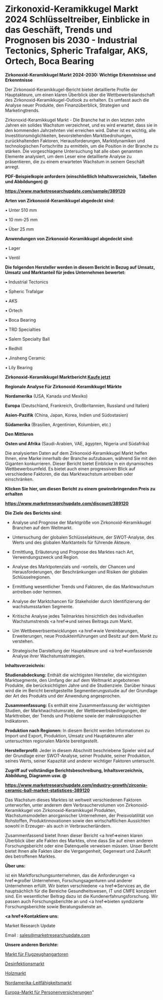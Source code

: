 # Zirkonoxid-Keramikkugel Markt 2024 Schlüsseltreiber, Einblicke in das Geschäft, Trends und Prognosen bis 2030 - Industrial Tectonics, Spheric Trafalgar, AKS, Ortech, Boca Bearing

<strong>Zirkonoxid-Keramikkugel Markt 2024-2030: Wichtige Erkenntnisse und Erkenntnisse</strong>

Der Zirkonoxid-Keramikkugel-Bericht bietet detaillierte Profile der Hauptakteure, um einen klaren Überblick über die Wettbewerbslandschaft des Zirkonoxid-Keramikkugel-Outlook zu erhalten. Es umfasst auch die Analyse neuer Produkte, den Finanzüberblick, Strategien und Marketingtrends.

Zirkonoxid-Keramikkugel Markt - Die Branche hat in den letzten zehn Jahren ein solides Wachstum verzeichnet, und es wird erwartet, dass sie in den kommenden Jahrzehnten viel erreichen wird. Daher ist es wichtig, alle Investitionsmöglichkeiten, bevorstehenden Marktbedrohungen, zurückhaltenden Faktoren, Herausforderungen, Marktdynamiken und technologischen Fortschritte zu ermitteln, um die Position in der Branche zu stärken. Die vorgeschlagene Untersuchung hat alle oben genannten Elemente analysiert, um dem Leser eine detaillierte Analyse zu präsentieren, die zu einem erwarteten Wachstum in seinem Geschäft anregt.



<strong><b>PDF-Beispielkopie anfordern (einschließlich Inhaltsverzeichnis, Tabellen und Abbildungen) @ </b></strong>

<strong><a href=https://www.marketresearchupdate.com/sample/389120>

<strong>https://www.marketresearchupdate.com/sample/389120</u></a></strong></strong>



<strong>Arten von Zirkonoxid-Keramikkugel abgedeckt sind:</strong>

• Unter 510 mm

• 10 mm-25 mm

• Über 25 mm



<strong>Anwendungen von Zirkonoxid-Keramikkugel abgedeckt sind:</strong>

• Lager

• Ventil



<strong>Die folgenden Hersteller werden in diesem Bericht in Bezug auf Umsatz, Umsatz und Marktanteil für jedes Unternehmen bewertet:</strong>

• Industrial Tectonics

• Spheric Trafalgar

• AKS

• Ortech

• Boca Bearing

• TRD Specialties

• Salem Specialty Ball

• Redhill

• Jinsheng Ceramic

• Lily Bearing



<strong>Zirkonoxid-Keramikkugel Marktbericht <a href=https://www.marketresearchupdate.com/buynow/389120>Kaufe jetzt</a></strong>



<strong>Regionale Analyse Für Zirkonoxid-Keramikkugel Märkte</strong>



<strong>Nordamerika</strong> (USA, Kanada und Mexiko)



<strong>Europa</strong> (Deutschland, Frankreich, Großbritannien, Russland und Italien)



<strong>Asien-Pazifik</strong> (China, Japan, Korea, Indien und Südostasien)



<strong>Südamerika</strong> (Brasilien, Argentinien, Kolumbien, etc.)



<strong>Den Mittleren</strong> 

<strong>Osten und Afrika</strong> (Saudi-Arabien, VAE, ägypten, Nigeria und Südafrika)

Die analysierten Daten auf dem Zirkonoxid-Keramikkugel Markt helfen Ihnen, eine Marke innerhalb der Branche aufzubauen, während Sie mit den Giganten konkurrieren. Dieser Bericht bietet Einblicke in ein dynamisches Wettbewerbsumfeld. Es bietet auch einen progressiven Blick auf verschiedene Faktoren, die das Marktwachstum antreiben oder einschränken.



<strong>Klicken Sie hier, um diesen Bericht zu einem gewinnbringenden Preis zu erhalten
</strong>

<strong><a href=https://www.marketresearchupdate.com/discount/389120>https://www.marketresearchupdate.com/discount/389120</b></u></strong></a>



<strong>Die Ziele des Berichts sind:</strong>

- Analyse und Prognose der Marktgröße von Zirkonoxid-Keramikkugel Branchen auf dem Weltmarkt.

- Untersuchung der globalen Schlüsselakteure, der SWOT-Analyse, des Werts und des globalen Marktanteils für führende Akteure.

- Ermittlung, Erläuterung und Prognose des Marktes nach Art, Verwendungszweck und Region.

- Analyse des Marktpotenzials und -vorteils, der Chancen und Herausforderungen, der Beschränkungen und Risiken der globalen Schlüsselregionen.

- Ermittlung wesentlicher Trends und Faktoren, die das Marktwachstum antreiben oder hemmen.

- Analyse der Marktchancen für Stakeholder durch Identifizierung der wachstumsstarken Segmente.

- Kritische Analyse jedes Teilmarktes hinsichtlich des individuellen Wachstumstrends <a href=>und</a> seines Beitrags zum Markt.

- Um Wettbewerbsentwicklungen <a href=>wie</a> Vereinbarungen, Erweiterungen, neue Produkteinführungen und Besitz auf dem Markt zu verstehen.

- Strategische Darstellung der Hauptakteure und <a href=>umfas</a>sende Analyse ihrer Wachstumsstrategien.



<strong>Inhaltsverzeichnis:</strong>



<strong>Studienabdeckung:</strong> Enthält die wichtigsten Hersteller, die wichtigsten Marktsegmente, den Umfang der auf dem Weltmarkt angebotenen Produkte, die berücksichtigten Jahre und die Studienziele. Darüber hinaus wird die im Bericht bereitgestellte Segmentierungsstudie auf der Grundlage der Art des Produkts und der Anwendung angesprochen.



<strong>Zusammenfassung:</strong> Es enthält eine Zusammenfassung der wichtigsten Studien, der Marktwachstumsrate, der Wettbewerbsbedingungen, der Markttreiber, der Trends und Probleme sowie der makroskopischen Indikatoren.



<strong>Produktion nach Regionen:</strong> In diesem Bericht werden Informationen zu Import und Export, Produktion, Umsatz und Hauptakteuren aller untersuchten regionalen Märkte bereitgestellt.



<strong>Herstellerprofil:</strong> Jeder in diesem Abschnitt beschriebene Spieler wird auf der Grundlage einer SWOT-Analyse, seiner Produkte, seiner Produktion, seines Werts, seiner Kapazität und anderer wichtiger Faktoren untersucht.



<strong><b>Zugriff auf vollständige Berichtsbeschreibung, Inhaltsverzeichnis, Abbildung, Diagramm usw. @ </b></strong>

<strong><a href=https://www.marketresearchupdate.com/industry-growth/zirconia-ceramic-ball-market-statistices-389120>https://www.marketresearchupdate.com/industry-growth/zirconia-ceramic-ball-market-statistices-389120</a></strong>

Das Wachstum dieses Marktes ist weltweit verschiedenen Faktoren unterworfen, unter anderem dem Verbrauchervolumen von Zirkonoxid-Keramikkugel von Zirkonoxid-Keramikkugel Produkten, Wachstumsmodellen anorganischer Unternehmen, der Preisvolatilität von Rohstoffen, Produktinnovationen sowie den wirtschaftlichen Aussichten sowohl in Erzeuger- als auch in Verbraucherländern.

Zusammenfassend bietet Ihnen dieser Bericht <a href=>einen</a> klaren Überblick über alle Fakten des Marktes, ohne dass Sie auf einen anderen Forschungsbericht oder eine Datenquelle verweisen müssen. Unser Bericht bietet Ihnen alle Fakten über die Vergangenheit, Gegenwart und Zukunft des betroffenen Marktes.



<strong>Über uns:</strong>

 ist ein Marktforschungsunternehmen, das die Anforderungen <a href=>großer</a> Unternehmen, Forschungsagenturen und anderer Unternehmen erfüllt. Wir bieten verschiedene <a href=>Services</a> an, die hauptsächlich für die Bereiche Gesundheitswesen, IT und CMFE konzipiert sind. Ein wesentlicher Beitrag dazu ist die Kundenerfahrungsforschung. Wir passen auch Forschungsberichte an und <a href=>bieten</a> syndizierte Forschungsberichte sowie Beratungsdienste an.



<strong><a href=>Kontaktiere uns:</a></strong>

Market Research Update

Email : sales@marketresearchupdate.com



<strong>Unsere anderen Berichte:</strong>

<a href=https://www.linkedin.com/pulse/aircraft-hangar-doors-market-2023-2029-in-depth-report>Markt für Flugzeughangartoren</a>

<a href=https://www.linkedin.com/pulse/disinfection-market-research-report-reveals-explosive>Desinfektionsmarkt</a>

<a href=https://www.linkedin.com/pulse/log-market-report-2023-top-company>Holzmarkt</a>

<a href=https://www.linkedin.com/pulse/north-america-conductivity-market-2023-brief>Nordamerika-Leitfähigkeitsmarkt</a>

<a href=https://www.linkedin.com/pulse/europe-personal-lines-insurance-market-2030-future>Europa-Markt für Personenversicherungen</a>"
